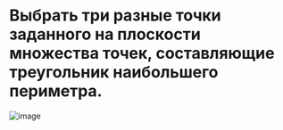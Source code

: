 # Выбрать три разные точки заданного на плоскости множества точек, составляющие треугольник наибольшего периметра.
![image](https://github.com/DubitskiyKirill/Object-oriented-programming.-Laboratory-work-1/assets/125906191/62b573ce-96a5-4e78-bfa4-b89a335ab540)
